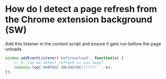 # How do I detect a page refresh from the Chrome extension background (SW)

Add this listener in the content script and ensure it gets run before the page
unloads

```js
window.addEventListener('beforeunload', function(e) {
	// Q: Can we detect refresh vs nav away?
	console.log('###PAGE UNLOADING!!!!!!!' , e);
});
```


